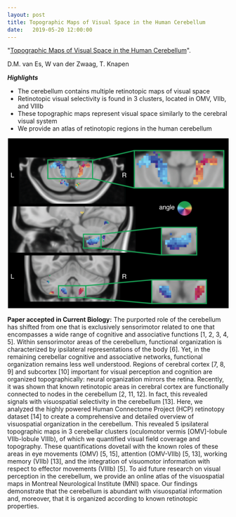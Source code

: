 ```yaml
---
layout: post
title: Topographic Maps of Visual Space in the Human Cerebellum
date:   2019-05-20 12:00:00
---
```


"<a href="https://www.sciencedirect.com/science/article/pii/S0960982219304105" target="_blank" alt="Topographic Maps of Visual Space in the Human Cerebellum" >Topographic Maps of Visual Space in the Human Cerebellum</a>". 

D.M. van Es, W van der Zwaag, T. Knapen

***Highlights***

- The cerebellum contains multiple retinotopic maps of visual space
- Retinotopic visual selectivity is found in 3 clusters, located in OMV, VIIb, and VIIIb
- These topographic maps represent visual space similarly to the cerebral visual system
- We provide an atlas of retinotopic regions in the human cerebellum


<img class="col two right" src="/img/posts/cerebellum_retmap.png">

**Paper accepted in Current Biology:** The purported role of the cerebellum has shifted from one that is exclusively sensorimotor related to one that encompasses a wide range of cognitive and associative functions [1, 2, 3, 4, 5]. Within sensorimotor areas of the cerebellum, functional organization is characterized by ipsilateral representations of the body [6]. Yet, in the remaining cerebellar cognitive and associative networks, functional organization remains less well understood. Regions of cerebral cortex [7, 8, 9] and subcortex [10] important for visual perception and cognition are organized topographically: neural organization mirrors the retina. Recently, it was shown that known retinotopic areas in cerebral cortex are functionally connected to nodes in the cerebellum [2, 11, 12]. In fact, this revealed signals with visuospatial selectivity in the cerebellum [13]. Here, we analyzed the highly powered Human Connectome Project (HCP) retinotopy dataset [14] to create a comprehensive and detailed overview of visuospatial organization in the cerebellum. This revealed 5 ipsilateral topographic maps in 3 cerebellar clusters (oculomotor vermis [OMV]-lobule VIIb-lobule VIIIb), of which we quantified visual field coverage and topography. These quantifications dovetail with the known roles of these areas in eye movements (OMV) [5, 15], attention (OMV-VIIb) [5, 13], working memory (VIIb) [13], and the integration of visuomotor information with respect to effector movements (VIIIb) [5]. To aid future research on visual perception in the cerebellum, we provide an online atlas of the visuospatial maps in Montreal Neurological Institute (MNI) space. Our findings demonstrate that the cerebellum is abundant with visuospatial information and, moreover, that it is organized according to known retinotopic properties.